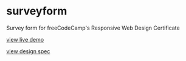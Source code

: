 # surveyform

Survey form for freeCodeCamp's Responsive Web Design Certificate

[view live demo](https://yishuenlo.github.io/surveyform/)

[view design spec](https://xd.adobe.com/spec/ce0d6296-c4a7-4e8c-b1b6-22ed53d5a2c5/)
